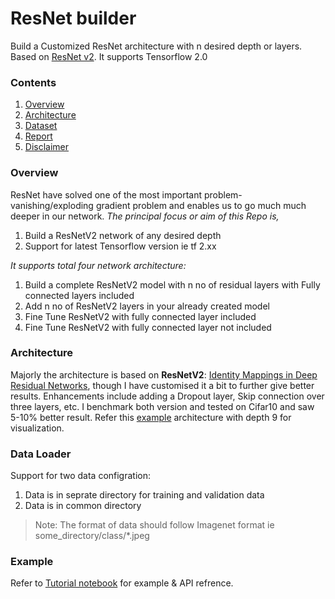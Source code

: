 # ResNet builder
Build a Customized ResNet architecture with n desired depth or layers. Based on [ResNet v2](https://arxiv.org/abs/1603.05027). It supports Tensorflow 2.0

### Contents

 1. [Overview](#overview)
 2. [Architecture](#architure)
 3. [Dataset](#Dataset)
 4. [Report](#report)
 5. [Disclaimer](#disclaimer)

### Overview
ResNet have solved one of the most important problem- vanishing/exploding gradient problem and enables us to go much much deeper in our network. *The principal focus or aim of this Repo is,*

 1. Build a ResNetV2 network of any desired depth 
 2. Support for latest Tensorflow version ie tf 2.xx

*It supports total four network architecture:*

 1.  Build a complete ResNetV2 model with n no of residual layers with Fully connected layers included
2. Add n no of ResNetV2 layers in your already created model
3. Fine Tune ResNetV2 with fully connected layer included
4. Fine Tune ResNetV2 with fully connected layer not included

### Architecture 
Majorly the architecture is based on **ResNetV2**: [Identity Mappings in Deep Residual Networks](https://arxiv.org/abs/1603.05027), though I have customised it a bit to further give better results. Enhancements include adding a Dropout layer, Skip connection over three layers, etc. I benchmark both version and tested on Cifar10 and saw 5-10% better result. Refer this [example](./model.png) architecture with depth 9 for visualization. 

### Data Loader
Support for two data configration:

1.  Data is in seprate directory for training and validation data
2.  Data is in common directory

> Note: The format of data should follow Imagenet format ie some_directory/class/*.jpeg

### Example 
Refer to [Tutorial notebook](./Tutorial.ipynb) for example & API refrence. 
